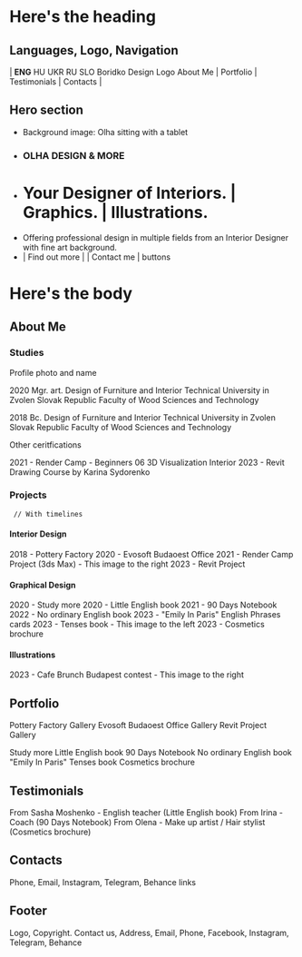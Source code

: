 # Here's the heading

## Languages, Logo, Navigation

| **ENG** HU UKR RU SLO                Boridko Design Logo                 About Me | Portfolio | Testimonials | Contacts |

## Hero section

- Background image: Olha sitting with a tablet
- ### OLHA DESIGN & MORE
- # Your Designer of Interiors. | Graphics. | Illustrations.
- Offering professional design in multiple fields from an Interior Designer with fine art background.
- | Find out more |    | Contact me | buttons

# Here's the body

## About Me

 ### Studies
  
  Profile photo and name

  2020
  Mgr. art.
  Design of Furniture and Interior
  Technical University in Zvolen Slovak Republic
  Faculty of Wood Sciences and Technology
  
  2018
  Bc.
  Design of Furniture and Interior
  Technical University in Zvolen Slovak Republic
  Faculty of Wood Sciences and Technology

  Other ceritfications

  2021 - Render Camp - Beginners 06 3D Visualization Interior
  2023 - Revit Drawing Course by Karina Sydorenko

 ### Projects
     // With timelines

  #### Interior Design
  
  2018 - Pottery Factory
  2020 - Evosoft Budaoest Office
  2021 - Render Camp Project (3ds Max) - This image to the right
  2023 - Revit Project

  #### Graphical Design
  
  2020 - Study more
  2020 - Little English book
  2021 - 90 Days Notebook
  2022 - No ordinary English book
  2023 - "Emily In Paris" English Phrases cards
  2023 - Tenses book                - This image to the left
  2023 - Cosmetics brochure


  #### Illustrations
  
  2023 - Cafe Brunch Budapest contest - This image to the right

## Portfolio

  Pottery Factory Gallery
  Evosoft Budaoest Office Gallery
  Revit Project Gallery

  Study more
  Little English book
  90 Days Notebook
  No ordinary English book
  "Emily In Paris"
  Tenses book
  Cosmetics brochure

## Testimonials

   From Sasha Moshenko - English teacher (Little English book)
   From Irina - Coach (90 Days Notebook)
   From Olena - Make up artist / Hair stylist (Cosmetics brochure)

## Contacts

Phone, Email, Instagram, Telegram, Behance links

## Footer

Logo, Copyright. Contact us, Address, Email, Phone, Facebook, Instagram, Telegram, Behance